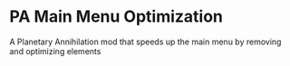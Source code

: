 # PA Main Menu Optimization
A Planetary Annihilation mod that speeds up the main menu by removing and optimizing elements
